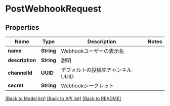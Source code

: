 # PostWebhookRequest

## Properties
Name | Type | Description | Notes
------------ | ------------- | ------------- | -------------
**name** | **String** | Webhookユーザーの表示名 | 
**description** | **String** | 説明 | 
**channelId** | **UUID** | デフォルトの投稿先チャンネルUUID | 
**secret** | **String** | Webhookシークレット | 

[[Back to Model list]](../README.md#documentation-for-models) [[Back to API list]](../README.md#documentation-for-api-endpoints) [[Back to README]](../README.md)


